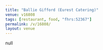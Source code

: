 ```yaml
---
title: "Ballie Gifford (Eurest Catering)"
venue: v16808
tags: [restaurant, food, "fhrs:52367"]
permalink: /v/16808/
layout: venue
---
```

null